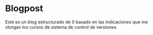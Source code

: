 # Blogpost
Este es un blog estructurado de 0 basado en las indicaciones que me otorgan los cursos de sistema de control de versiones.
